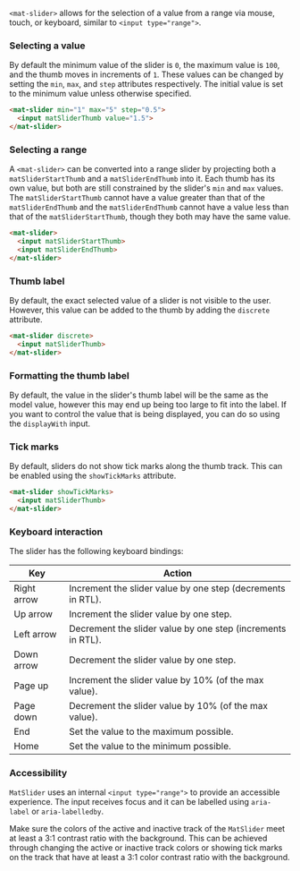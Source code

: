 `<mat-slider>` allows for the selection of a value from a range via mouse, touch, or keyboard,
similar to `<input type="range">`.

<!-- example(slider-overview) -->

### Selecting a value

By default the minimum value of the slider is `0`, the maximum value is `100`, and the thumb moves
in increments of `1`. These values can be changed by setting the `min`, `max`, and `step` attributes
respectively. The initial value is set to the minimum value unless otherwise specified.

```html
<mat-slider min="1" max="5" step="0.5">
  <input matSliderThumb value="1.5">
</mat-slider>
```

### Selecting a range
A `<mat-slider>` can be converted into a range slider by projecting both a `matSliderStartThumb` and a
`matSliderEndThumb` into it. Each thumb has its own value, but both are still
constrained by the slider's `min` and `max` values. The `matSliderStartThumb` cannot have a value
greater than that of the `matSliderEndThumb` and the `matSliderEndThumb` cannot have a value less than
that of the `matSliderStartThumb`, though they both may have the same value.

```html
<mat-slider>
  <input matSliderStartThumb>
  <input matSliderEndThumb>
</mat-slider>
```

<!-- example(slider-range) -->

### Thumb label
By default, the exact selected value of a slider is not visible to the user. However, this value can
be added to the thumb by adding the `discrete` attribute.

```html
<mat-slider discrete>
  <input matSliderThumb>
</mat-slider>
```

### Formatting the thumb label
By default, the value in the slider's thumb label will be the same as the model value, however this
may end up being too large to fit into the label. If you want to control the value that is being
displayed, you can do so using the `displayWith` input.

<!-- example(slider-formatting) -->

### Tick marks
By default, sliders do not show tick marks along the thumb track. This can be enabled using the
`showTickMarks` attribute.

```html
<mat-slider showTickMarks>
  <input matSliderThumb>
</mat-slider>
```


### Keyboard interaction
The slider has the following keyboard bindings:

| Key         | Action                                                                             |
|-------------|------------------------------------------------------------------------------------|
| Right arrow | Increment the slider value by one step (decrements in RTL).                        |
| Up arrow    | Increment the slider value by one step.                                            |
| Left arrow  | Decrement the slider value by one step (increments in RTL).                        |
| Down arrow  | Decrement the slider value by one step.                                            |
| Page up     | Increment the slider value by 10% (of the max value).                              |
| Page down   | Decrement the slider value by 10% (of the max value).                              |
| End         | Set the value to the maximum possible.                                             |
| Home        | Set the value to the minimum possible.                                             |

### Accessibility

`MatSlider` uses an internal `<input type="range">` to provide an accessible experience. The input
receives focus and it can be labelled using `aria-label` or `aria-labelledby`.

Make sure the colors of the active and inactive track of the `MatSlider` meet 
at least a 3:1 contrast ratio with the background. This can be achieved through 
changing the active or inactive track colors or showing tick marks on the
track that have at least a 3:1 color contrast ratio with the background.